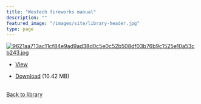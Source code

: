 ```yaml
---
title: "Westech fireworks manual"
description: ""
featured_image: "/images/site/library-header.jpg"
type: page
---
```


<a href="https://drive.google.com/uc?export=view&id=1kcNq7u54nyT3Q1ksALzS0M1VgFzQA4Cp" target="_blank">![9621aa713ac11cf84e9ad9ad38d0c5e0c52b508df03b76b9c1525e10a53cb243.jpg](https://drive.google.com/uc?export=view&id=1dFAWOLorCZioN6NWkazuivpBC70K4vaq)</a>
* <a href="https://drive.google.com/uc?export=view&id=1kcNq7u54nyT3Q1ksALzS0M1VgFzQA4Cp" target="_blank">View</a>

* [Download](https://drive.google.com/uc?export=download&id=1kcNq7u54nyT3Q1ksALzS0M1VgFzQA4Cp) (10.42 MB)

<br />[Back to library](/library/)
